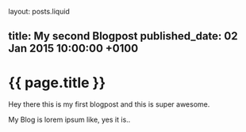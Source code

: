 layout: posts.liquid

title:   My second Blogpost
published_date:    02 Jan 2015 10:00:00 +0100
---
# {{ page.title }}

Hey there this is my first blogpost and this is super awesome.

My Blog is lorem ipsum like, yes it is..
